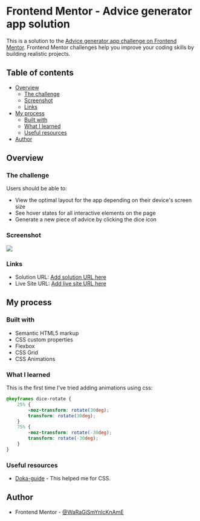 # Frontend Mentor - Advice generator app solution

This is a solution to the [Advice generator app challenge on Frontend Mentor](https://www.frontendmentor.io/challenges/advice-generator-app-QdUG-13db). Frontend Mentor challenges help you improve your coding skills by building realistic projects.

## Table of contents

-   [Overview](#overview)
    -   [The challenge](#the-challenge)
    -   [Screenshot](#screenshot)
    -   [Links](#links)
-   [My process](#my-process)
    -   [Built with](#built-with)
    -   [What I learned](#what-i-learned)
    -   [Useful resources](#useful-resources)
-   [Author](#author)

## Overview

### The challenge

Users should be able to:

-   View the optimal layout for the app depending on their device's screen size
-   See hover states for all interactive elements on the page
-   Generate a new piece of advice by clicking the dice icon

### Screenshot

![](./screenshot.jpg)

### Links

-   Solution URL: [Add solution URL here](https://your-solution-url.com)
-   Live Site URL: [Add live site URL here](https://your-live-site-url.com)

## My process

### Built with

-   Semantic HTML5 markup
-   CSS custom properties
-   Flexbox
-   CSS Grid
-   CSS Animations

### What I learned

This is the first time I've tried adding animations using css:

```css
@keyframes dice-rotate {
    25% {
        -moz-transform: rotate(30deg);
        transform: rotate(30deg);
    }
    75% {
        -moz-transform: rotate(-30deg);
        transform: rotate(-30deg);
    }
}
```

### Useful resources

-   [Doka-guide](https://doka.guide/css/) - This helped me for CSS.

## Author

-   Frontend Mentor - [@WaRaGiSmYnIcKnAmE](https://www.frontendmentor.io/profile/WaRaGiSmYnIcKnAmE)
